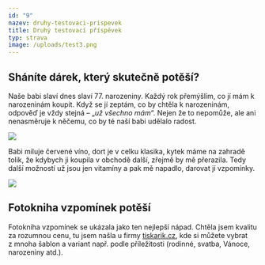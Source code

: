 ```yaml
---
id: "9"
nazev: druhy-testovaci-prispevek
title: Druhý testovací příspěvek
typ: strava
image: /uploads/test3.png
---
```

## S﻿háníte dárek, který skutečně potěší?

Naše babi slaví dnes slaví 77. narozeniny. Každý rok přemýšlím, co jí mám k narozeninám koupit. Když se jí zeptám, co by chtěla k narozeninám, odpověď je vždy stejná – „*už všechno mám*“. Nejen že to nepomůže, ale ani nenasměruje k něčemu, co by té naší babi udělalo radost.

![](/uploads/test1.jpeg)

Babi miluje červené víno, dort je v celku klasika, kytek máme na zahradě tolik, že kdybych ji koupila v obchodě další, zřejmě by mě přerazila. Tedy další možností už jsou jen vitamíny a pak mě napadlo, darovat jí vzpomínky.

![](/uploads/test2.jpeg)



## Fotokniha vzpomínek potěší

Fotokniha vzpomínek se ukázala jako ten nejlepší nápad. Chtěla jsem kvalitu za rozumnou cenu, tu jsem našla u firmy [tiskarik.cz](https://www.tiskarik.cz/), kde si můžete vybrat z mnoha šablon a variant např. podle příležitosti (rodinné, svatba, Vánoce, narozeniny atd.).